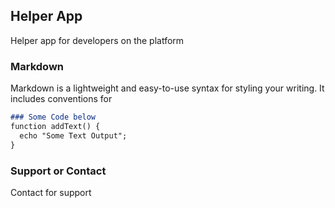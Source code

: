 ## Helper App

Helper app for developers on the platform

### Markdown

Markdown is a lightweight and easy-to-use syntax for styling your writing. It includes conventions for

```markdown
### Some Code below
function addText() {
  echo "Some Text Output";
}
```

### Support or Contact

Contact for support
